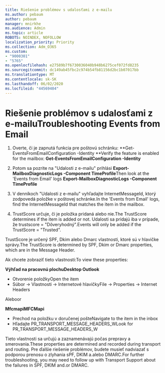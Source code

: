 ```yaml
---
title: Riešenie problémov s udalosťami z e-mailu
ms.author: pebaum
author: pebaum
manager: mnirkhe
ms.audience: Admin
ms.topic: article
ROBOTS: NOINDEX, NOFOLLOW
localization_priority: Priority
ms.collection: Adm_O365
ms.custom:
- "9000301"
- "5765"
ms.openlocfilehash: e27589b7f6730036040b948b6275cef072fd8235
ms.sourcegitcommit: dc149ab45fbc2c974b54fb81156d2bc1b07017bb
ms.translationtype: MT
ms.contentlocale: sk-SK
ms.lasthandoff: 06/02/2020
ms.locfileid: "44569404"
---
```

# <a name="troubleshooting-events-from-email"></a><span data-ttu-id="555d4-102">Riešenie problémov s udalosťami z e-mailu</span><span class="sxs-lookup"><span data-stu-id="555d4-102">Troubleshooting Events from Email</span></span>

1. <span data-ttu-id="555d4-103">Overte, či je zapnutá funkcia pre poštovú schránku: \*\*Get-EventsFromEmailConfiguration -Identity <mailbox> \*\*</span><span class="sxs-lookup"><span data-stu-id="555d4-103">Verify the feature is enabled for the mailbox: **Get-EventsFromEmailConfiguration -Identity <mailbox>**</span></span>

2. <span data-ttu-id="555d4-104">Potom sa pozrite na "Udalosti z e-mailu" prihlási **Export-MailboxDiagnosticLogs <mailbox> -Component TimeProfile**</span><span class="sxs-lookup"><span data-stu-id="555d4-104">Then look at the 'Events from Email' logs **Export-MailboxDiagnosticLogs <mailbox> -Component TimeProfile**</span></span>

3. <span data-ttu-id="555d4-105">V denníkoch "Udalosti z e-mailu" vyhľadajte InternetMessageId, ktorý zodpovedá položke v poštovej schránke.</span><span class="sxs-lookup"><span data-stu-id="555d4-105">In the 'Events from Email' logs, find the InternetMessageId that matches the item in the mailbox.</span></span>  

4. <span data-ttu-id="555d4-106">TrustScore určuje, či je položka pridaná alebo nie.</span><span class="sxs-lookup"><span data-stu-id="555d4-106">The TrustScore determines if the item is added or not.</span></span> <span data-ttu-id="555d4-107">Udalosti sa pridajú iba v prípade, že trustscore = "Dôveryhodný".</span><span class="sxs-lookup"><span data-stu-id="555d4-107">Events will only be added if the TrustScore = "Trusted".</span></span>

<span data-ttu-id="555d4-108">TrustScore je určený SPF, Dkim alebo Dmarc vlastnosti, ktoré sú v hlavičke správy.</span><span class="sxs-lookup"><span data-stu-id="555d4-108">The TrustScore is determined by SPF, Dkim or Dmarc properties, which are in the Message Header.</span></span>

<span data-ttu-id="555d4-109">Ak chcete zobraziť tieto vlastnosti:</span><span class="sxs-lookup"><span data-stu-id="555d4-109">To view these properties:</span></span>

<span data-ttu-id="555d4-110">**Výhľad na pracovnú plochu**</span><span class="sxs-lookup"><span data-stu-id="555d4-110">**Desktop Outlook**</span></span>

- <span data-ttu-id="555d4-111">Otvorenie položky</span><span class="sxs-lookup"><span data-stu-id="555d4-111">Open the item</span></span>
- <span data-ttu-id="555d4-112">Súbor -> Vlastnosti -> Internetové hlavičky</span><span class="sxs-lookup"><span data-stu-id="555d4-112">File -> Properties -> Internet Headers</span></span>

<span data-ttu-id="555d4-113">Alebo</span><span class="sxs-lookup"><span data-stu-id="555d4-113">or</span></span>

<span data-ttu-id="555d4-114">**Mfcmapi**</span><span class="sxs-lookup"><span data-stu-id="555d4-114">**MFCMapi**</span></span>

- <span data-ttu-id="555d4-115">Prechod na položku v doručenej pošte</span><span class="sxs-lookup"><span data-stu-id="555d4-115">Navigate to the item in the inbox</span></span>
- <span data-ttu-id="555d4-116">Hľadajte PR_TRANSPORT_MESSAGE_HEADERS_W</span><span class="sxs-lookup"><span data-stu-id="555d4-116">Look for PR_TRANSPORT_MESSAGE_HEADERS_W</span></span>

<span data-ttu-id="555d4-117">Tieto vlastnosti sa určujú a zaznamenávajú počas prepravy a smerovania.</span><span class="sxs-lookup"><span data-stu-id="555d4-117">These properties are determined and recorded during transport and routing.</span></span> <span data-ttu-id="555d4-118">Pre ďalšie riešenie problémov, budete musieť nadviazať s podporou prenosu o zlyhania sPF, DKIM a.alebo DMARC.</span><span class="sxs-lookup"><span data-stu-id="555d4-118">For further troubleshooting, you may need to follow up with Transport Support about the failures in  SPF, DKIM and.or DMARC.</span></span>